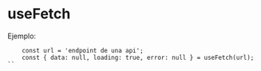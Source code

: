 # useFetch 

Ejemplo:

````
	const url = 'endpoint de una api';
	const { data: null, loading: true, error: null } = useFetch(url);
``